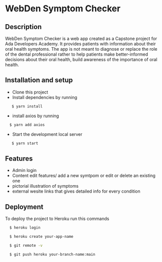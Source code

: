 
# WebDen Symptom Checker 




## Description

WebDen Symptom Checker is a web app created as a Capstone project for Ada Developers Academy.
It provides patients with information about their oral health symptoms. The app is not meant to diagnose or replace the role of the dental professional rather to help patients make better-informed decisions about their oral health, build awareness of the importance of oral health.
## Installation and setup

- Clone this project
- Install dependencies by running 
```bash
   $ yarn install
```
- install axios by running
```bash
  $ yarn add axios
```
- Start the development local server
```bash
   $ yarn start
```







## Features

- Admin login 
- Content edit features/ add a new symtpom or edit or delete an existing one
- pictorial illustration of symptoms
- external wesite links that gives detailed info for every condition


## Deployment

To deploy the project to Heroku run this commands

```bash
  $ heroku login
```
```bash
  $ heroku create your-app-name
```
```bash
  $ git remote -v
```
```bash
  $ git push heroku your-branch-name:main
```
